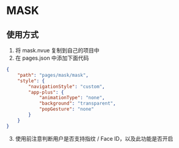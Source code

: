 # MASK

## 使用方式
1. 将 mask.nvue 复制到自己的项目中
2. 在 pages.json 中添加下面代码
```json
{
    "path": "pages/mask/mask",
    "style": {
        "navigationStyle": "custom",
        "app-plus": {
            "animationType": "none",
            "background": "transparent",
            "popGesture": "none"
        }
    }
}
```
3. 使用前注意判断用户是否支持指纹 / Face ID，以及此功能是否开启